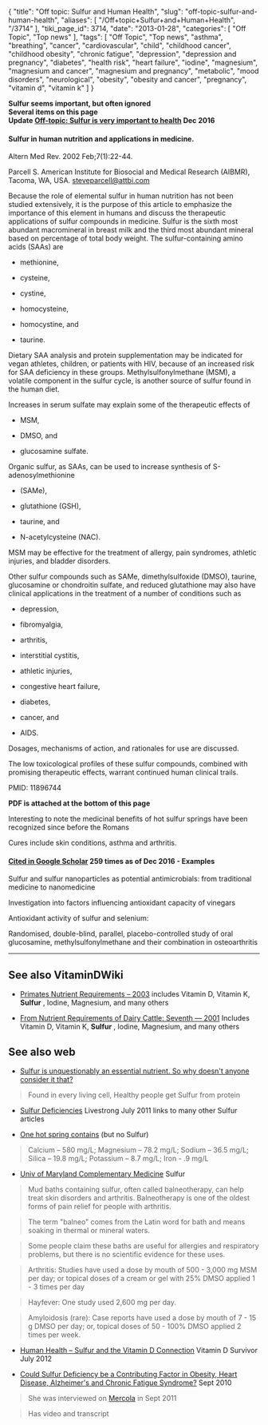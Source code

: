 {
    "title": "Off topic: Sulfur and Human Health",
    "slug": "off-topic-sulfur-and-human-health",
    "aliases": [
        "/Off+topic+Sulfur+and+Human+Health",
        "/3714"
    ],
    "tiki_page_id": 3714,
    "date": "2013-01-28",
    "categories": [
        "Off Topic",
        "Top news"
    ],
    "tags": [
        "Off Topic",
        "Top news",
        "asthma",
        "breathing",
        "cancer",
        "cardiovascular",
        "child",
        "childhood cancer",
        "childhood obesity",
        "chronic fatigue",
        "depression",
        "depression and pregnancy",
        "diabetes",
        "health risk",
        "heart failure",
        "iodine",
        "magnesium",
        "magnesium and cancer",
        "magnesium and pregnancy",
        "metabolic",
        "mood disorders",
        "neurological",
        "obesity",
        "obesity and cancer",
        "pregnancy",
        "vitamin d",
        "vitamin k"
    ]
}


**Sulfur seems important, but often ignored  
Several items on this page  
Update [Off-topic: Sulfur is very important to health](/posts/off-topic-sulfur-is-very-important-to-health) Dec 2016** 

#### Sulfur in human nutrition and applications in medicine.

Altern Med Rev. 2002 Feb;7(1):22-44.

Parcell S. American Institute for Biosocial and Medical Research (AIBMR), Tacoma, WA, USA. steveparcell@attbi.com

Because the role of elemental sulfur in human nutrition has not been studied extensively, it is the purpose of this article to emphasize the importance of this element in humans and discuss the therapeutic applications of sulfur compounds in medicine. Sulfur is the sixth most abundant macromineral in breast milk and the third most abundant mineral based on percentage of total body weight. The sulfur-containing amino acids (SAAs) are 

* methionine, 

* cysteine, 

* cystine, 

* homocysteine, 

* homocystine, and 

* taurine. 

Dietary SAA analysis and protein supplementation may be indicated for vegan athletes, children, or patients with HIV, because of an increased risk for SAA deficiency in these groups. Methylsulfonylmethane (MSM), a volatile component in the sulfur cycle, is another source of sulfur found in the human diet. 

Increases in serum sulfate may explain some of the therapeutic effects of 

* MSM, 

* DMSO, and 

* glucosamine sulfate. 

Organic sulfur, as SAAs, can be used to increase synthesis of S-adenosylmethionine 

* (SAMe), 

* glutathione (GSH), 

* taurine, and 

* N-acetylcysteine (NAC). 

MSM may be effective for the treatment of allergy, pain syndromes, athletic injuries, and bladder disorders. 

Other sulfur compounds such as SAMe, dimethylsulfoxide (DMSO), taurine, glucosamine or chondroitin sulfate, and reduced glutathione may also have clinical applications in the treatment of a number of conditions such as 

* depression, 

* fibromyalgia, 

* arthritis, 

* interstitial cystitis, 

* athletic injuries, 

* congestive heart failure, 

* diabetes, 

* cancer, and 

* AIDS. 

Dosages, mechanisms of action, and rationales for use are discussed. 

The low toxicological profiles of these sulfur compounds, combined with promising therapeutic effects, warrant continued human clinical trails.

PMID:     11896744

 **PDF is attached at the bottom of this page** 

Interesting to note the medicinal benefits of hot sulfur springs have been recognized since before the Romans

Cures include skin conditions, asthma and arthritis.

#### [Cited in Google Scholar](https://scholar.google.com/scholar?cites=17086245640911695925&as_sdt=5,48&sciodt=0,48&hl=en) 259 times as of Dec 2016 - Examples

Sulfur and sulfur nanoparticles as potential antimicrobials: from traditional medicine to nanomedicine

Investigation into factors influencing antioxidant capacity of vinegars

Antioxidant activity of sulfur and selenium: 

Randomised, double-blind, parallel, placebo-controlled study of oral glucosamine, methylsulfonylmethane and their combination in osteoarthritis

---

## See also VitaminDWiki

* [Primates Nutrient Requirements – 2003](/posts/primates-nutrient-requirements-2003) includes Vitamin D, Vitamin K,  **Sulfur** , Iodine, Magnesium, and many others

* [From Nutrient Requirements of Dairy Cattle: Seventh — 2001](/tags/from-nutrient-requirements-of-dairy-cattle-seventh-2001.html) Includes Vitamin D, Vitamin K,  **Sulfur** , Iodine, Magnesium, and many others

## See also web

* [Sulfur is unquestionably an essential nutrient. So why doesn't anyone consider it that?](http://www.naturodoc.com/library/medsmats/msm/sulfur.htm)

> Found in every living cell, Healthy people get Sulfur from protein 

* [Sulfur Deficiencies](http://www.livestrong.com/article/491705-sulfur-deficiencies/) Livestrong July 2011 links to many other Sulfur articles

* [One hot spring contains](http://www.takhinihotsprings.com/thehealingwater.html)  (but no Sulfur)

> Calcium – 580 mg/L; Magnesium – 78.2 mg/L; Sodium – 36.5 mg/L; Silica – 19.8 mg/L; Potassium – 8.7 mg/L; Iron - .9 mg/L  

* [Univ of Maryland Complementary Medicine](http://www.umm.edu/altmed/articles/sulfur-000328.htm) Sulfur

> Mud baths containing sulfur, often called balneotherapy, can help treat skin disorders and arthritis. Balneotherapy is one of the oldest forms of pain relief for people with arthritis. 

> The term "balneo" comes from the Latin word for bath and means soaking in thermal or mineral waters. 

> Some people claim these baths are useful for allergies and respiratory problems, but there is no scientific evidence for these uses.

> Arthritis: Studies have used a dose by mouth of 500 - 3,000 mg MSM per day; or topical doses of a cream or gel with 25% DMSO applied 1 - 3 times per day

> Hayfever: One study used 2,600 mg per day. 

> Amyloidosis (rare): Case reports have used a dose by mouth of 7 - 15 g DMSO per day; or, topical doses of 50 - 100% DMSO applied 2 times per week.

* [Human Health – Sulfur and the Vitamin D Connection](http://pandemicsurvivor.com/2012/07/04/human-health-sulfur-and-the-vitamin-d-connection/) Vitamin D Survivor July 2012

* [Could Sulfur Deficiency be a Contributing Factor in Obesity, Heart Disease, Alzheimer's and Chronic Fatigue Syndrome?](http://people.csail.mit.edu/seneff/sulfur_obesity_alzheimers_muscle_wasting.html) Sept 2010

> She was interviewed on [Mercola](http://articles.mercola.com/sites/articles/archive/2011/09/17/stephanie-seneff-on-sulfur.aspx) in Sept 2011

> Has video and transcript